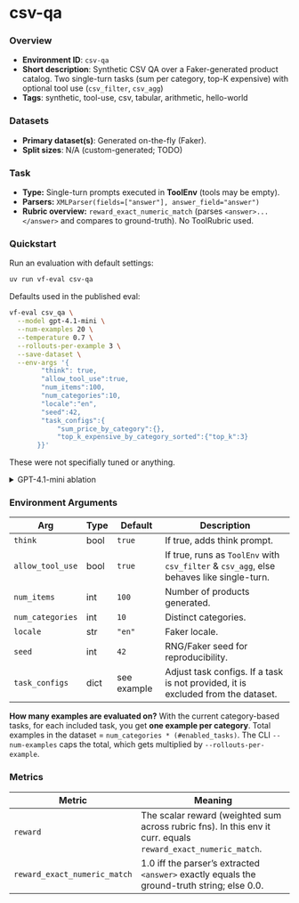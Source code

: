 # csv-qa

### Overview
- **Environment ID**: `csv-qa`
- **Short description**: Synthetic CSV QA over a Faker-generated product catalog. Two single-turn tasks (sum per category, top-K expensive) with optional tool use (`csv_filter`, `csv_agg`)
- **Tags**: synthetic, tool-use, csv, tabular, arithmetic, hello-world

### Datasets
- **Primary dataset(s)**: Generated on-the-fly (Faker).
- **Split sizes**: N/A (custom-generated; TODO)

### Task
- **Type:** Single-turn prompts executed in **ToolEnv** (tools may be empty).
- **Parsers:** `XMLParser(fields=["answer"], answer_field="answer")`
- **Rubric overview:** `reward_exact_numeric_match` (parses `<answer>...</answer>` and compares to ground-truth). No ToolRubric used.

### Quickstart
Run an evaluation with default settings:

```bash
uv run vf-eval csv-qa
```

Defaults used in the published eval:

```bash
vf-eval csv_qa \
  --model gpt-4.1-mini \
  --num-examples 20 \
  --temperature 0.7 \
  --rollouts-per-example 3 \
  --save-dataset \
  --env-args '{
        "think": true,
        "allow_tool_use":true,
        "num_items":100,
        "num_categories":10,
        "locale":"en",
        "seed":42,
        "task_configs":{
            "sum_price_by_category":{},
            "top_k_expensive_by_category_sorted":{"top_k":3}
       }}'
```
These were not specifially tuned or anything.

<details> 
<summary>GPT-4.1-mini ablation</summary>
| Setting      | Think | Tool Use | Avg Reward (= Accuracy) | Std Dev | Correct / Total | Saved Dataset                                 |
| ------------ | ----- | -------- | ----------------------- | ------- | --------------- | --------------------------------------------- |
| GPT-4.1-mini | ✅     | ✅        | **0.950** (95.0%)       | 0.218   | 57 / 60         | `outputs/evals/csv_qa--gpt-4.1-mini/dd172a05` |
| GPT-4.1-mini | ❌     | ✅        | **0.217** (21.7%)       | 0.412   | 13 / 60         | `outputs/evals/csv_qa--gpt-4.1-mini/7fc45f47` |
| GPT-4.1-mini | ✅     | ❌        | **0.983** (98.3%)       | 0.128   | 59 / 60         | `outputs/evals/csv_qa--gpt-4.1-mini/d06eca6c` |
| GPT-4.1-mini | ❌     | ❌        | **0.167** (16.7%)       | 0.373   | 10 / 60         | `outputs/evals/csv_qa--gpt-4.1-mini/7fb58b6b` |
</details>


### Environment Arguments

| Arg              | Type | Default     | Description                                                                                            |
| ---------------- | ---- | ----------- | ------------------------------------------------------------------------------------------------------ |
| `think`          | bool | `true`      | If true, adds think prompt.                                                                            |
| `allow_tool_use` | bool | `true`      | If true, runs as `ToolEnv` with `csv_filter` & `csv_agg`, else behaves like single-turn.               |
| `num_items`      | int  | `100`       | Number of products generated.                                                                          |
| `num_categories` | int  | `10`        | Distinct categories.                                                                                   |
| `locale`         | str  | `"en"`      | Faker locale.                                                                                          |
| `seed`           | int  | `42`        | RNG/Faker seed for reproducibility.                                                                    |
| `task_configs`   | dict | see example | Adjust task configs. If a task is not provided, it is excluded from the dataset.                       |

**How many examples are evaluated on?**
With the current category-based tasks, for each included task, you get **one example per category**.
Total examples in the dataset = `num_categories * (#enabled_tasks)`.
The CLI `--num-examples` caps the total, which gets multiplied by `--rollouts-per-example`.


### Metrics

| Metric                       | Meaning                                                                                                       |
| ---------------------------- | ------------------------------------------------------------------------------------------------------------- |
| `reward`                     | The scalar reward (weighted sum across rubric fns). In this env it curr. equals `reward_exact_numeric_match`. |
| `reward_exact_numeric_match` | 1.0 iff the parser’s extracted `<answer>` exactly equals the ground-truth string; else 0.0.                   |

